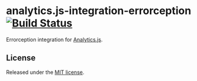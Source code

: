 # analytics.js-integration-errorception [![Build Status][ci-badge]][ci-link]

Errorception integration for [Analytics.js][].

## License

Released under the [MIT license](License.md).


[Analytics.js]: https://segment.com/docs/libraries/analytics.js/
[ci-link]: https://circleci.com/gh/segment-integrations/analytics.js-integration-errorception
[ci-badge]: https://circleci.com/gh/segment-integrations/analytics.js-integration-errorception.svg?style=svg
